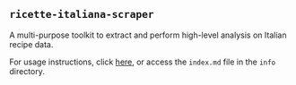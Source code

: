 ## `ricette-italiana-scraper`


A multi-purpose toolkit to extract and perform high-level analysis on Italian recipe data.

For usage instructions, click [here](./info/index.md), or access the `index.md` file in the `info` directory.